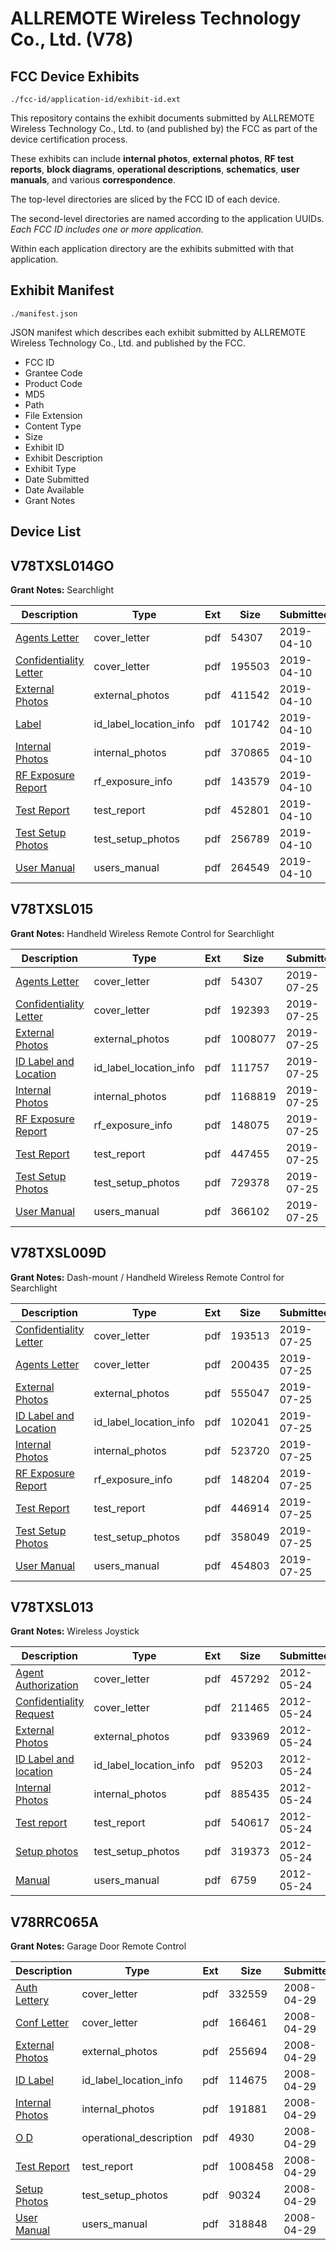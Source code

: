 # ALLREMOTE Wireless Technology Co., Ltd. (V78)
## FCC Device Exhibits

```
./fcc-id/application-id/exhibit-id.ext
```

This repository contains the exhibit documents submitted by ALLREMOTE Wireless Technology Co., Ltd. to (and published by) the FCC as part of the device certification process.

These exhibits can include **internal photos**, **external photos**, **RF test reports**, **block diagrams**, **operational descriptions**, **schematics**, **user manuals**, and various **correspondence**.

The top-level directories are sliced by the FCC ID of each device.

The second-level directories are named according to the application UUIDs. *Each FCC ID includes one or more application.*

Within each application directory are the exhibits submitted with that application. 

## Exhibit Manifest

```
./manifest.json
```

JSON manifest which describes each exhibit submitted by ALLREMOTE Wireless Technology Co., Ltd. and published by the FCC.

- FCC ID
- Grantee Code
- Product Code
- MD5
- Path
- File Extension
- Content Type
- Size
- Exhibit ID
- Exhibit Description
- Exhibit Type
- Date Submitted
- Date Available
- Grant Notes

## Device List
## V78TXSL014GO
**Grant Notes:** Searchlight

| Description | Type | Ext | Size | Submitted | Available |
| ----------- | ---- | --- | ---- | --------- | --------- |
| [Agents Letter](V78TXSL014GO/7186f6abc44057588d7e66aaa2f56d56/4234649.pdf) | cover_letter | pdf | 54307 | 2019-04-10 | 2019-04-16 |
| [Confidentiality Letter](V78TXSL014GO/7186f6abc44057588d7e66aaa2f56d56/4234654.pdf) | cover_letter | pdf | 195503 | 2019-04-10 | 2019-04-16 |
| [External Photos](V78TXSL014GO/7186f6abc44057588d7e66aaa2f56d56/4234652.pdf) | external_photos | pdf | 411542 | 2019-04-10 | 2019-10-07 |
| [Label](V78TXSL014GO/7186f6abc44057588d7e66aaa2f56d56/4234646.pdf) | id_label_location_info | pdf | 101742 | 2019-04-10 | 2019-04-16 |
| [Internal Photos](V78TXSL014GO/7186f6abc44057588d7e66aaa2f56d56/4234657.pdf) | internal_photos | pdf | 370865 | 2019-04-10 | 2019-10-07 |
| [RF Exposure Report](V78TXSL014GO/7186f6abc44057588d7e66aaa2f56d56/4234655.pdf) | rf_exposure_info | pdf | 143579 | 2019-04-10 | 2019-04-16 |
| [Test Report](V78TXSL014GO/7186f6abc44057588d7e66aaa2f56d56/4234651.pdf) | test_report | pdf | 452801 | 2019-04-10 | 2019-04-16 |
| [Test Setup Photos](V78TXSL014GO/7186f6abc44057588d7e66aaa2f56d56/4234647.pdf) | test_setup_photos | pdf | 256789 | 2019-04-10 | 2019-10-07 |
| [User Manual](V78TXSL014GO/7186f6abc44057588d7e66aaa2f56d56/4234653.pdf) | users_manual | pdf | 264549 | 2019-04-10 | 2019-10-07 |
## V78TXSL015
**Grant Notes:** Handheld Wireless Remote Control for Searchlight

| Description | Type | Ext | Size | Submitted | Available |
| ----------- | ---- | --- | ---- | --------- | --------- |
| [Agents Letter](V78TXSL015/28d0d42258219757a85f8f493b9cc6cc/4234649.pdf) | cover_letter | pdf | 54307 | 2019-07-25 | 2019-07-26 |
| [Confidentiality Letter](V78TXSL015/28d0d42258219757a85f8f493b9cc6cc/4371562.pdf) | cover_letter | pdf | 192393 | 2019-07-25 | 2019-07-26 |
| [External Photos](V78TXSL015/28d0d42258219757a85f8f493b9cc6cc/4371554.pdf) | external_photos | pdf | 1008077 | 2019-07-25 | 2020-01-20 |
| [ID Label and Location](V78TXSL015/28d0d42258219757a85f8f493b9cc6cc/4371558.pdf) | id_label_location_info | pdf | 111757 | 2019-07-25 | 2019-07-26 |
| [Internal Photos](V78TXSL015/28d0d42258219757a85f8f493b9cc6cc/4371557.pdf) | internal_photos | pdf | 1168819 | 2019-07-25 | 2020-01-20 |
| [RF Exposure Report](V78TXSL015/28d0d42258219757a85f8f493b9cc6cc/4371560.pdf) | rf_exposure_info | pdf | 148075 | 2019-07-25 | 2019-07-26 |
| [Test Report](V78TXSL015/28d0d42258219757a85f8f493b9cc6cc/4371559.pdf) | test_report | pdf | 447455 | 2019-07-25 | 2019-07-26 |
| [Test Setup Photos](V78TXSL015/28d0d42258219757a85f8f493b9cc6cc/4371555.pdf) | test_setup_photos | pdf | 729378 | 2019-07-25 | 2020-01-20 |
| [User Manual](V78TXSL015/28d0d42258219757a85f8f493b9cc6cc/4371556.pdf) | users_manual | pdf | 366102 | 2019-07-25 | 2020-01-20 |
## V78TXSL009D
**Grant Notes:** Dash-mount / Handheld Wireless Remote Control for Searchlight

| Description | Type | Ext | Size | Submitted | Available |
| ----------- | ---- | --- | ---- | --------- | --------- |
| [Confidentiality Letter](V78TXSL009D/551d991fd0f96ab0b55949708372555f/4371531.pdf) | cover_letter | pdf | 193513 | 2019-07-25 | 2019-07-26 |
| [Agents Letter](V78TXSL009D/551d991fd0f96ab0b55949708372555f/4371532.pdf) | cover_letter | pdf | 200435 | 2019-07-25 | 2019-07-26 |
| [External Photos](V78TXSL009D/551d991fd0f96ab0b55949708372555f/4371524.pdf) | external_photos | pdf | 555047 | 2019-07-25 | 2020-01-20 |
| [ID Label and Location](V78TXSL009D/551d991fd0f96ab0b55949708372555f/4371528.pdf) | id_label_location_info | pdf | 102041 | 2019-07-25 | 2019-07-26 |
| [Internal Photos](V78TXSL009D/551d991fd0f96ab0b55949708372555f/4371527.pdf) | internal_photos | pdf | 523720 | 2019-07-25 | 2020-01-20 |
| [RF Exposure Report](V78TXSL009D/551d991fd0f96ab0b55949708372555f/4371530.pdf) | rf_exposure_info | pdf | 148204 | 2019-07-25 | 2019-07-26 |
| [Test Report](V78TXSL009D/551d991fd0f96ab0b55949708372555f/4371529.pdf) | test_report | pdf | 446914 | 2019-07-25 | 2019-07-26 |
| [Test Setup Photos](V78TXSL009D/551d991fd0f96ab0b55949708372555f/4371525.pdf) | test_setup_photos | pdf | 358049 | 2019-07-25 | 2020-01-20 |
| [User Manual](V78TXSL009D/551d991fd0f96ab0b55949708372555f/4371526.pdf) | users_manual | pdf | 454803 | 2019-07-25 | 2020-01-20 |
## V78TXSL013
**Grant Notes:** Wireless Joystick

| Description | Type | Ext | Size | Submitted | Available |
| ----------- | ---- | --- | ---- | --------- | --------- |
| [Agent Authorization](V78TXSL013/177bd09737135c870990d1225d8fc44f/1706110.pdf) | cover_letter | pdf | 457292 | 2012-05-24 | 2012-05-24 |
| [Confidentiality Request](V78TXSL013/177bd09737135c870990d1225d8fc44f/1706111.pdf) | cover_letter | pdf | 211465 | 2012-05-24 | 2012-05-24 |
| [External Photos](V78TXSL013/177bd09737135c870990d1225d8fc44f/1706113.pdf) | external_photos | pdf | 933969 | 2012-05-24 | 2012-05-24 |
| [ID Label and location](V78TXSL013/177bd09737135c870990d1225d8fc44f/1706114.pdf) | id_label_location_info | pdf | 95203 | 2012-05-24 | 2012-05-24 |
| [Internal Photos](V78TXSL013/177bd09737135c870990d1225d8fc44f/1706115.pdf) | internal_photos | pdf | 885435 | 2012-05-24 | 2012-05-24 |
| [Test report](V78TXSL013/177bd09737135c870990d1225d8fc44f/1706116.pdf) | test_report | pdf | 540617 | 2012-05-24 | 2012-05-24 |
| [Setup photos](V78TXSL013/177bd09737135c870990d1225d8fc44f/1706117.pdf) | test_setup_photos | pdf | 319373 | 2012-05-24 | 2012-05-24 |
| [Manual](V78TXSL013/177bd09737135c870990d1225d8fc44f/1706112.pdf) | users_manual | pdf | 6759 | 2012-05-24 | 2012-05-24 |
## V78RRC065A
**Grant Notes:** Garage Door Remote Control

| Description | Type | Ext | Size | Submitted | Available |
| ----------- | ---- | --- | ---- | --------- | --------- |
| [Auth Lettery](V78RRC065A/d452dc6ecc0b8925a4ad619b26b9e281/934502.pdf) | cover_letter | pdf | 332559 | 2008-04-29 | 2008-06-29 |
| [Conf Letter](V78RRC065A/d452dc6ecc0b8925a4ad619b26b9e281/934503.pdf) | cover_letter | pdf | 166461 | 2008-04-29 | 2008-06-29 |
| [External Photos](V78RRC065A/d452dc6ecc0b8925a4ad619b26b9e281/934501.pdf) | external_photos | pdf | 255694 | 2008-04-29 | 2008-06-29 |
| [ID Label](V78RRC065A/d452dc6ecc0b8925a4ad619b26b9e281/934497.pdf) | id_label_location_info | pdf | 114675 | 2008-04-29 | 2008-06-29 |
| [Internal Photos](V78RRC065A/d452dc6ecc0b8925a4ad619b26b9e281/934495.pdf) | internal_photos | pdf | 191881 | 2008-04-29 | 2008-06-29 |
| [O D](V78RRC065A/d452dc6ecc0b8925a4ad619b26b9e281/934504.pdf) | operational_description | pdf | 4930 | 2008-04-29 | 2008-06-29 |
| [Test Report](V78RRC065A/d452dc6ecc0b8925a4ad619b26b9e281/934496.pdf) | test_report | pdf | 1008458 | 2008-04-29 | 2008-06-29 |
| [Setup Photos](V78RRC065A/d452dc6ecc0b8925a4ad619b26b9e281/934499.pdf) | test_setup_photos | pdf | 90324 | 2008-04-29 | 2008-06-29 |
| [User Manual](V78RRC065A/d452dc6ecc0b8925a4ad619b26b9e281/934498.pdf) | users_manual | pdf | 318848 | 2008-04-29 | 2008-06-29 |
